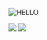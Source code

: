 ![HELLO](https://user-images.githubusercontent.com/1451668/138444735-21b61f1d-cf36-469c-a60f-2d601df43cbf.png)

[![](https://user-images.githubusercontent.com/1451668/150394728-848dff51-1365-44f3-899d-b5152c8ec499.png)](https://saladroom.net/)
[![](https://user-images.githubusercontent.com/1451668/150394811-e11efb41-3c55-4f5a-8821-dbef747b42f0.png)](https://github.com/anthonyec/powerlet)

<!--
**anthonyec/anthonyec** is a ✨ _special_ ✨ repository because its `README.md` (this file) appears on your GitHub profile.

Here are some ideas to get you started:

- 🔭 I’m currently working on ...
- 🌱 I’m currently learning ...
- 👯 I’m looking to collaborate on ...
- 🤔 I’m looking for help with ...
- 💬 Ask me about ...
- 📫 How to reach me: ...
- 😄 Pronouns: ...
- ⚡ Fun fact: ...
-->
